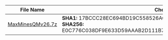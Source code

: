 |   File Name   | Checksum |
| ------------- | ------------- |
| <a href="https://github.com/lesongvi/MaxMinesQM/releases/download/v1.0.4.0/MaxMinesQMv26.7z">MaxMinesQMv26.7z</a>  | **SHA1:** 17BCCC28EC694BD19C558526AC39ACE27ED5D523<br/>**SHA256:** E0C776C038DF9E633D59AAAB2D111B75AAB69161325AD9996D27C74F0E20182A  |